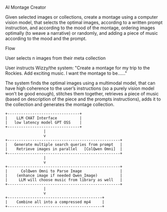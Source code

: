 AI Montage Creator

Given selected images or collections, create a montage using a computer vision model, that selects the optimal images, according to a written prompt instruction, and according to the mood of the montage, ordering images optimally (to weave a narrative) or randomly, and adding a piece of music according to the mood and the prompt.

Flow

User selects n images from their meta collection

User instructs Wizzy/the system: "Create a montage for my trip to the Rockies. Add exciting music. I want the montage to be…..."

The system finds the optimal images using a multimodal model, that can have high coherence to the user’s instructions (so a purely vision model won’t be good enough), stitches them together, retrieves a piece of music (based on description of the piece and the prompts instructions), adds it to the collection and generates the montage collection.


```
+--------------------------------+
|    LLM CHAT Interface          |
|   low latency model GPT OSS    |
+--------------------------------+
                 |
                 v
+--------------------------------------------------+
|   Generate multiple search queries from prompt   |
|    Retrieve images in parallel   [ColQwen Omni]  |      
+--------------------------------------------------+
                 |
                 v
+--------------------------------------------------+
|      ColQwen Omni to Parse Image                 |
|    (enhance image if needed Qwen_Image)          |
|     LLM will choose music from library as well   |
+--------------------------------------------------+
                 |
                 v
+------------------------------------------+
|    Combine all into a compressed mp4     |
+------------------------------------------+
